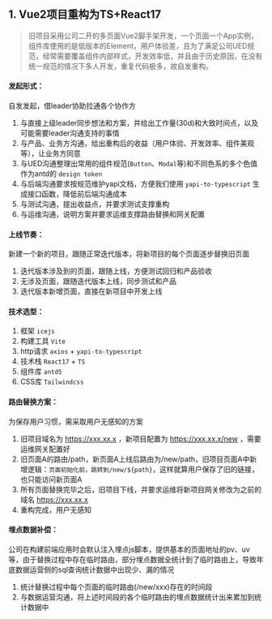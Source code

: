## 1. Vue2项目重构为TS+React17
>旧项目采用公司二开的多页面Vue2脚手架开发，一个页面一个App实例，组件库使用的是低版本的Element，用户体验差，且为了满足公司UED规范，经常需要覆盖组件内部样式，开发效率低，并且由于历史原因，在没有统一规范的情况下多人开发，重复代码极多，故自发重构。

#### 发起形式：
自发发起，借leader协助拉通各个协作方
1. 与直接上级leader同步想法和方案，并给出工作量(30d)和大致时间点，以及可能需要leader沟通支持的事情
2. 与产品、业务方沟通，给出重构后的收益（用户体验、开发效率、组件美观等），让业务方同意
3. 与UED沟通整理出常用的组件规范(`Button`、`Modal`等)和不同色系的多个色值作为antd的 `design token`
4. 与后端沟通要求按规范维护yapi文档，方便我们使用 `yapi-to-typescript` 生成接口函数，降低前后端沟通成本
5. 与测试沟通，提出收益点，并要求测试支撑重构
6. 与运维沟通，说明方案并要求运维支撑路由替换和网关配置

#### 上线节奏：
新建一个新的项目，跟随正常迭代版本，将新项目的每个页面逐步替换旧页面
1. 迭代版本涉及到的页面，跟随上线，方便测试回归和产品验收
2. 无涉及页面，跟随迭代版本上线，同步测试和产品
3. 迭代版本新增页面，直接在新项目中开发上线

#### 技术选型：
1. 框架 `icejs`
2. 构建工具 `Vite`
3. http请求 `axios` + `yapi-to-typescript`
4. 技术栈 `React17` + `TS`
5. 组件库 `antd5`
6. CSS库 `Tailwindcss`

#### 路由替换方案：
为保存用户习惯，需采取用户无感知的方案
1. 旧项目域名为 https://xxx.xx.x ，新项目配置为 https://xxx.xx.x/new ，需要运维网关配置好
2. 旧页面A的路由/path，新页面A上线后路由为/new/path，旧项目页面A中新增逻辑：`页面初始化前，跳转到/new/${path}`，这样就算用户保存了旧的链接，也只能访问新页面A
3. 所有页面替换完毕之后，旧项目下线，并要求运维将新项目网关修改为之前的域名 https://xxx.xx.x
4. 重构完成，用户无感知

#### 埋点数据补偿：
公司在构建前端应用时会默认注入埋点js脚本，提供基本的页面地址的pv、uv等，由于替换过程中存在临时路由，部分埋点数据全统计到了临时路由上，导致年底数据运营侧的sql查询统计数据中出现少、漏的情况
1. 统计替换过程中每个页面的临时路由(/new/xxx)存在的时间段
2. 与数据运营沟通，将上述时间段的各个临时路由的埋点数据统计出来累加到统计数据中
